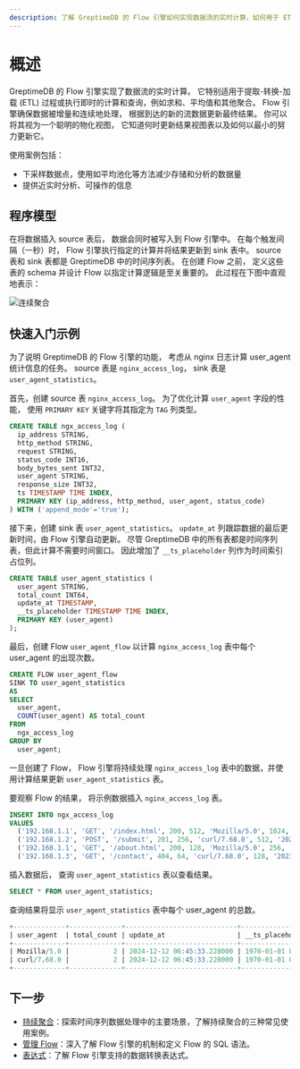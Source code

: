 ```yaml
---
description: 了解 GreptimeDB 的 Flow 引擎如何实现数据流的实时计算，如何用于 ETL 过程和即时计算。了解其程序模型、使用案例以及从 nginx 日志计算 user_agent 统计信息的快速入门示例。
---
```


# 概述

GreptimeDB 的 Flow 引擎实现了数据流的实时计算。
它特别适用于提取-转换-加载 (ETL) 过程或执行即时的计算和查询，例如求和、平均值和其他聚合。
Flow 引擎确保数据被增量和连续地处理，
根据到达的新的流数据更新最终结果。
你可以将其视为一个聪明的物化视图，
它知道何时更新结果视图表以及如何以最小的努力更新它。

使用案例包括：

- 下采样数据点，使用如平均池化等方法减少存储和分析的数据量
- 提供近实时分析、可操作的信息

## 程序模型

在将数据插入 source 表后，
数据会同时被写入到 Flow 引擎中。
在每个触发间隔（一秒）时，
Flow 引擎执行指定的计算并将结果更新到 sink 表中。
source 表和 sink 表都是 GreptimeDB 中的时间序列表。
在创建 Flow 之前，
定义这些表的 schema 并设计 Flow 以指定计算逻辑是至关重要的。
此过程在下图中直观地表示：

![连续聚合](/flow-ani.svg)

## 快速入门示例

为了说明 GreptimeDB 的 Flow 引擎的功能，
考虑从 nginx 日志计算 user_agent 统计信息的任务。
source 表是 `nginx_access_log`，
sink 表是 `user_agent_statistics`。

首先，创建 source 表 `nginx_access_log`。
为了优化计算 `user_agent` 字段的性能，
使用 `PRIMARY KEY` 关键字将其指定为 `TAG` 列类型。

```sql
CREATE TABLE ngx_access_log (
  ip_address STRING,
  http_method STRING,
  request STRING,
  status_code INT16,
  body_bytes_sent INT32,
  user_agent STRING,
  response_size INT32,
  ts TIMESTAMP TIME INDEX,
  PRIMARY KEY (ip_address, http_method, user_agent, status_code)
) WITH ('append_mode'='true');
```

接下来，创建 sink 表 `user_agent_statistics`。
`update_at` 列跟踪数据的最后更新时间，由 Flow 引擎自动更新。
尽管 GreptimeDB 中的所有表都是时间序列表，但此计算不需要时间窗口。
因此增加了 `__ts_placeholder` 列作为时间索引占位列。

```sql
CREATE TABLE user_agent_statistics (
  user_agent STRING,
  total_count INT64,
  update_at TIMESTAMP,
  __ts_placeholder TIMESTAMP TIME INDEX,
  PRIMARY KEY (user_agent)
);
```

最后，创建 Flow `user_agent_flow` 以计算 `nginx_access_log` 表中每个 user_agent 的出现次数。

```sql
CREATE FLOW user_agent_flow
SINK TO user_agent_statistics
AS
SELECT
  user_agent,
  COUNT(user_agent) AS total_count
FROM
  ngx_access_log
GROUP BY
  user_agent;
```

一旦创建了 Flow，
Flow 引擎将持续处理 `nginx_access_log` 表中的数据，并使用计算结果更新 `user_agent_statistics` 表。

要观察 Flow 的结果，
将示例数据插入 `nginx_access_log` 表。

```sql
INSERT INTO ngx_access_log
VALUES
  ('192.168.1.1', 'GET', '/index.html', 200, 512, 'Mozilla/5.0', 1024, '2023-10-01T10:00:00Z'),
  ('192.168.1.2', 'POST', '/submit', 201, 256, 'curl/7.68.0', 512, '2023-10-01T10:01:00Z'),
  ('192.168.1.1', 'GET', '/about.html', 200, 128, 'Mozilla/5.0', 256, '2023-10-01T10:02:00Z'),
  ('192.168.1.3', 'GET', '/contact', 404, 64, 'curl/7.68.0', 128, '2023-10-01T10:03:00Z');
```

插入数据后，
查询 `user_agent_statistics` 表以查看结果。

```sql
SELECT * FROM user_agent_statistics;
```

查询结果将显示 `user_agent_statistics` 表中每个 user_agent 的总数。

```sql
+-------------+-------------+----------------------------+---------------------+
| user_agent  | total_count | update_at                  | __ts_placeholder    |
+-------------+-------------+----------------------------+---------------------+
| Mozilla/5.0 |           2 | 2024-12-12 06:45:33.228000 | 1970-01-01 00:00:00 |
| curl/7.68.0 |           2 | 2024-12-12 06:45:33.228000 | 1970-01-01 00:00:00 |
+-------------+-------------+----------------------------+---------------------+
```

## 下一步

- [持续聚合](./continuous-aggregation.md)：探索时间序列数据处理中的主要场景，了解持续聚合的三种常见使用案例。
- [管理 Flow](manage-flow.md)：深入了解 Flow 引擎的机制和定义 Flow 的 SQL 语法。
- [表达式](expressions.md)：了解 Flow 引擎支持的数据转换表达式。
